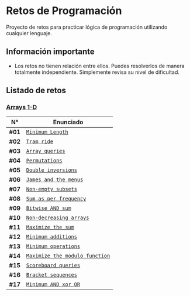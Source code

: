 # Retos de Programación

Proyecto de retos para practicar lógica de programación utilizando cualquier lenguaje.

## Información importante

- Los retos no tienen relación entre ellos. Puedes resolverlos de manera totalmente independiente. Simplemente revisa su nivel de dificultad.

## Listado de retos

### [Arrays 1-D](./Arrays/1D/README.md)

| N°      | Enunciado                                                                            |
| ------- | ------------------------------------------------------------------------------------ |
| **#01** | [`Minimum Length`](./Arrays/1D/Minimum-Length/README.md)                             |
| **#02** | [`Tram ride`](./Arrays/1D/Tram-Ride/README.md)                                       |
| **#03** | [`Array queries`](./Arrays/1D/Array-Queries/README.md)                               |
| **#04** | [`Permutations`](./Arrays/1D/Permutations/README.md)                                 |
| **#05** | [`Double inversions`](./Arrays/1D/Double-Inversions/README.md)                       |
| **#06** | [`James and the menus`](./Arrays/1D/James-and-the-menus/README.md)                   |
| **#07** | [`Non-empty subsets`](./Arrays/1D/Non-empty-subsets/README.md)                       |
| **#08** | [`Sum as per frequency`](./Arrays/1D/Sum-as-per-frequency/README.md)                 |
| **#09** | [`Bitwise AND sum`](./Arrays/1D/Bitwise-AND-sum/README.md)                           |
| **#10** | [`Non-decreasing arrays`](./Arrays/1D/Non-decreasing-arrays/README.md)               |
| **#11** | [`Maximize the sum`](./Arrays/1D/Maximize-the-sum/README.md)                         |
| **#12** | [`Minimum additions`](./Arrays/1D/Minimum-Additions/README.md)                       |
| **#13** | [`Minimum operations`](./Arrays/1D/Minimum-Operations/README.md)                     |
| **#14** | [`Maximize the modulo function`](./Arrays/1D/Maximize-the-Modulo-Function/README.md) |
| **#15** | [`Scoreboard queries`](./Arrays/1D/Scoreboard-Queries/README.md)                     |
| **#16** | [`Bracket sequences`](./Arrays/1D/Bracket-Sequences/README.md)                       |
| **#17** | [`Minimum AND xor OR`](./Arrays/1D/Minimum-AND-xor-OR/README.md)                     |
